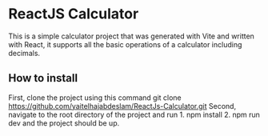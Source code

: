 # ReactJS Calculator
This is a simple calculator project that was generated with Vite and written with React, it supports all the basic operations of a calculator including decimals.
## How to install
First, clone the project using this command git clone https://github.com/yaitelhajabdeslam/ReactJs-Calculator.git
Second, navigate to the root directory of the project and run
    1. npm install
    2. npm run dev
and the project should be up.